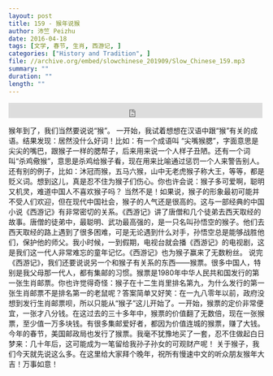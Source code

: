 ```yaml
---
layout: post
title: 159 - 猴年说猴
author: 沛竺 Peizhu
date: 2016-04-18
tags: [文学, 春节, 生肖, 西游记, ]
categories: ["History and Tradition", ]
file: //archive.org/embed/slowchinese_201909/Slow_Chinese_159.mp3
summary: ""
duration: ""
length: ""
---
```


<iframe src="https://archive.org/embed/slowchinese_201909/Slow_Chinese_159.mp3" width="500" height="30" frameborder="0" webkitallowfullscreen="true" mozallowfullscreen="true" allowfullscreen></iframe>

猴年到了，我们当然要说说“猴”。
一开始，我试着想想在汉语中跟“猴”有关的成语。结果发现：居然没什么好词！比如：有一个成语叫 “尖嘴猴腮”，字面意思是尖尖的嘴巴，跟猴子一样的腮帮子，后来用来说一个人样子丑陋。还有一个词叫“杀鸡儆猴”，意思是杀鸡给猴子看，现在用来比喻通过惩罚一个人来警告别人。还有别的例子，比如：沐冠而猴，五马六猴，山中无老虎猴子称大王，等等，都是贬义词。想到这儿，真是忍不住为猴子们伤心。你也许会说：猴子多可爱啊，聪明又机灵，难道中国人不喜欢猴子吗？
当然不是！如果说，猴子的形象最初可能并不受人们欢迎，但在现代中国社会，猴子的人气还是很高的。这与一部经典的中国小说《西游记》有非常密切的关系。《西游记》讲了唐僧和几个徒弟去西天取经的故事。唐僧的徒弟中，最聪明、武功最高强的，是一只名叫孙悟空的猴子。他们去西天取经的路上遇到了很多困难，可是无论遇到什么对手，孙悟空总是能够战胜他们，保护他的师父。我小时候，一到假期，电视台就会播《西游记》的电视剧，这是我们这一代人非常难忘的童年记忆。《西游记》也为猴子赢来了无数粉丝。
说完《西游记》，我们还要说说另一个和猴子有关系的东西——猴票。很多中国人，特别是我父母那一代人，都有集邮的习惯。猴票是1980年中华人民共和国发行的第一张生肖邮票。你也许觉得奇怪：猴子在十二生肖里排名第九，为什么发行的第一张生肖邮票不是排名第一的老鼠呢？答案简单又好笑：在一九八零年以前，政府没想到发行生肖邮票呗，所以只能从“猴子”这儿开始了。一开始，猴票的定价非常便宜，一张才八分钱。在这过去的三十多年中，猴票的价值翻了无数倍，现在一张猴票，至少值一万多块钱。有很多集邮爱好者，都因为价值连城的猴票，赚了大钱。今年的春节，美国邮政局也发行了猴票。我毫不犹豫地买了一套，忍不住做起白日梦来：几十年后，这可能成为一笔留给我孙子孙女的可观财产呢！
关于猴子，我们今天就先说这么多。在这里给大家拜个晚年，祝所有慢速中文的听众朋友猴年大吉！万事如意！

